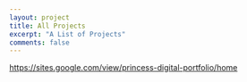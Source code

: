 ```yaml
---
layout: project
title: All Projects
excerpt: "A List of Projects"
comments: false
---
```



https://sites.google.com/view/princess-digital-portfolio/home
